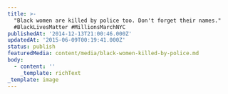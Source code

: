 ```yaml
---
title: >-
  "Black women are killed by police too. Don't forget their names."
  #BlackLivesMatter #MillionsMarchNYC
publishedAt: '2014-12-13T21:00:46.000Z'
updatedAt: '2015-06-09T00:19:41.000Z'
status: publish
featuredMedia: content/media/black-women-killed-by-police.md
body:
  - content: ''
    _template: richText
_template: image
---
```


